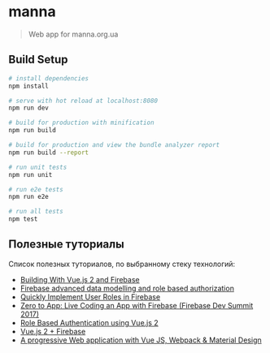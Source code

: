 # manna

> Web app for manna.org.ua

## Build Setup

``` bash
# install dependencies
npm install

# serve with hot reload at localhost:8080
npm run dev

# build for production with minification
npm run build

# build for production and view the bundle analyzer report
npm run build --report

# run unit tests
npm run unit

# run e2e tests
npm run e2e

# run all tests
npm test
```

## Полезные туториалы

Список полезных туториалов, по выбранному стеку технологий:

- [Building With Vue.js 2 and Firebase](https://code.tutsplus.com/tutorials/building-with-vuejs-2-and-firebase--cms-29736)
- [Firebase advanced data modelling and role based authorization](https://fadeit.dk/blog/2016/08/25/firebase-advanced-data-modelling-and-role-based-authentication-authorization/)
- [Quickly Implement User Roles in Firebase](https://www.ikiapps.com/tutorials/2016/08/19/quickly-implement-user-roles-in-firebase)
- [Zero to App: Live Coding an App with Firebase (Firebase Dev Summit 2017)](https://www.youtube.com/watch?v=VTkM5BbnslU)
- [Role Based Authentication using Vue.js 2](https://medium.com/@manojkumar_88220/role-based-authentication-using-vue-js-2-f54e18498019)
- [Vue.js 2 + Firebase](https://medium.com/codingthesmartway-com-blog/vue-js-2-firebase-e4b2479e35a8)
- [A progressive Web application with Vue JS, Webpack & Material Design](https://blog.sicara.com/a-progressive-web-application-with-vue-js-webpack-material-design-part-1-c243e2e6e402)
